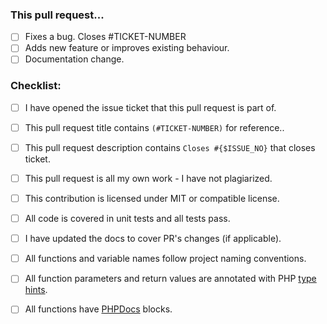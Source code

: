 ### This pull request...

* [ ] Fixes a bug. Closes #TICKET-NUMBER
* [ ] Adds new feature or improves existing behaviour.
* [ ] Documentation change.

### Checklist:

* [ ] I have opened the issue ticket that this pull request is part of.
* [ ] This pull request title contains `(#TICKET-NUMBER)` for reference..
* [ ] This pull request description contains `Closes #{$ISSUE_NO}` that closes ticket.
* [ ] This pull request is all my own work - I have not plagiarized.
* [ ] This contribution is licensed under MIT or compatible license.
* [ ] All code is covered in unit tests and all tests pass.
* [ ] I have updated the docs to cover PR's changes (if applicable).
* [ ] All functions and variable names follow project naming conventions.
* [ ] All function parameters and return values are annotated with PHP [type hints](https://www.php.net/manual/en/language.oop5.typehinting.php).
* [ ] All functions have [PHPDocs](https://docs.phpdoc.org/3.0/guide/references/phpdoc/index.html) blocks.

